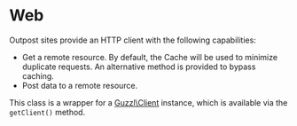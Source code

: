 # Web

Outpost sites provide an HTTP client with the following capabilities:

* Get a remote resource. By default, the Cache will be used to minimize duplicate requests. An alternative method is provided to bypass caching.
* Post data to a remote resource.

This class is a wrapper for a [Guzzl\Client][guzzl] instance, which is available via the `getClient()` method.

[guzzl]: http://guzzlephp.org/